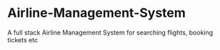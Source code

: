 Airline-Management-System
=========================

A full stack Airline Management System for searching flights, booking tickets etc 
